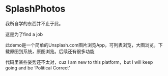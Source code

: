 # SplashPhotos

我所自学的东西并不止于此。

这是为了find a job

此demo是一个简单的Unsplash.com图片浏览App，可列表浏览，大图浏览，下载原图到系统，原图浏览。后续还有很多功能

代码里某些姿势还不太对，cuz I am new to this platform，but I will keep going and be ‘Political Correct’



